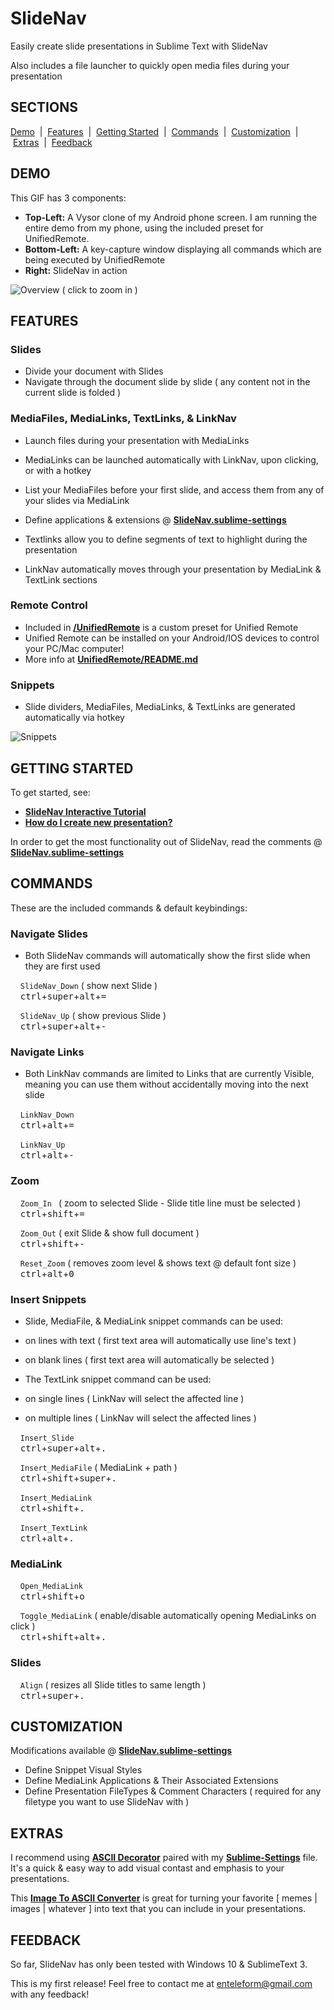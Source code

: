 
# SlideNav

Easily create slide presentations in Sublime Text with SlideNav

Also includes a file launcher to quickly open media files during your presentation

## SECTIONS

[Demo](https://github.com/Enteleform/ST_SlideNav#demo) &nbsp;| &nbsp;[Features](https://github.com/Enteleform/ST_SlideNav#features) &nbsp;| &nbsp;[Getting Started](https://github.com/Enteleform/ST_SlideNav#getting-started) &nbsp;| &nbsp;[Commands](https://github.com/Enteleform/ST_SlideNav#commands) &nbsp;| &nbsp;[Customization](https://github.com/Enteleform/ST_SlideNav#customization) &nbsp;| &nbsp;[Extras](https://github.com/Enteleform/ST_SlideNav#extras) &nbsp;| &nbsp;[Feedback](https://github.com/Enteleform/ST_SlideNav#feedback)

## DEMO

This GIF has 3 components:
* __Top-Left:__ A Vysor clone of my Android phone screen.  I am running the entire demo from my phone, using the included preset for UnifiedRemote.
* __Bottom-Left:__ A key-capture window displaying all commands which are being executed by UnifiedRemote
* __Right:__ SlideNav in action

![Overview](https://raw.githubusercontent.com/Enteleform/_README_RESOURCES/master/ST_SlideNav/Overview.gif)
( click to zoom in )

## FEATURES

### Slides

* Divide your document with Slides
* Navigate through the document slide by slide ( any content not in the current slide is folded )

### MediaFiles, MediaLinks, TextLinks, & LinkNav

* Launch files during your presentation with MediaLinks
 * MediaLinks can be launched automatically with LinkNav, upon clicking, or with a hotkey
 * List your MediaFiles before your first slide, and access them from any of your slides via MediaLink
 * Define applications & extensions @ __[SlideNav.sublime-settings](https://github.com/Enteleform/ST_SlideNav/blob/master/SlideNav.sublime-settings#L127)__

* Textlinks allow you to define segments of text to highlight during the presentation  

* LinkNav automatically moves through your presentation by MediaLink & TextLink sections

### Remote Control

* Included in __[/UnifiedRemote](https://github.com/Enteleform/ST_SlideNav/tree/master/UnifiedRemote)__ is a custom preset for Unified Remote
* Unified Remote can be installed on your Android/IOS devices to control your PC/Mac computer!
* More info at __[UnifiedRemote/README.md](https://github.com/Enteleform/ST_SlideNav/blob/master/UnifiedRemote/README.md)__

### Snippets

* Slide dividers, MediaFiles, MediaLinks, & TextLinks are generated automatically via hotkey

![Snippets](https://raw.githubusercontent.com/Enteleform/_README_RESOURCES/master/ST_SlideNav/Snippets.gif)

## GETTING STARTED

To get started, see:
* __[SlideNav Interactive Tutorial](https://github.com/Enteleform/ST_SlideNav/blob/master/Tutorial/%5BSlideNav%5D%20Tutorial.py)__
* __[How do I create new presentation?](https://github.com/Enteleform/ST_SlideNav/issues/1)__

In order to get the most functionality out of SlideNav, read the comments @ __[SlideNav.sublime-settings](https://github.com/Enteleform/ST_SlideNav/blob/master/SlideNav.sublime-settings)__

## COMMANDS

These are the included commands & default keybindings:

### Navigate Slides

* Both SlideNav commands will automatically show the first slide when they are first used

&nbsp;&nbsp;&nbsp;&nbsp;`SlideNav_Down` ( show next Slide )  
&nbsp;&nbsp;&nbsp;&nbsp;<kbd>ctrl</kbd>+<kbd>super</kbd>+<kbd>alt</kbd>+<kbd>=</kbd>

&nbsp;&nbsp;&nbsp;&nbsp;`SlideNav_Up` ( show previous Slide )  
&nbsp;&nbsp;&nbsp;&nbsp;<kbd>ctrl</kbd>+<kbd>super</kbd>+<kbd>alt</kbd>+<kbd>-</kbd>

### Navigate Links

* Both LinkNav commands are limited to Links that are currently Visible, meaning you can use them without accidentally moving into the next slide

&nbsp;&nbsp;&nbsp;&nbsp;`LinkNav_Down`  
&nbsp;&nbsp;&nbsp;&nbsp;<kbd>ctrl</kbd>+<kbd>alt</kbd>+<kbd>=</kbd>

&nbsp;&nbsp;&nbsp;&nbsp;`LinkNav_Up`  
&nbsp;&nbsp;&nbsp;&nbsp;<kbd>ctrl</kbd>+<kbd>alt</kbd>+<kbd>-</kbd>

### Zoom

&nbsp;&nbsp;&nbsp;&nbsp;`Zoom_In ` ( zoom to selected Slide - Slide title line must be selected )  
&nbsp;&nbsp;&nbsp;&nbsp;<kbd>ctrl</kbd>+<kbd>shift</kbd>+<kbd>=</kbd>

&nbsp;&nbsp;&nbsp;&nbsp;`Zoom_Out` ( exit Slide & show full document )  
&nbsp;&nbsp;&nbsp;&nbsp;<kbd>ctrl</kbd>+<kbd>shift</kbd>+<kbd>-</kbd>

&nbsp;&nbsp;&nbsp;&nbsp;`Reset_Zoom` ( removes zoom level & shows text @ default font size )  
&nbsp;&nbsp;&nbsp;&nbsp;<kbd>ctrl</kbd>+<kbd>alt</kbd>+<kbd>0</kbd>

### Insert Snippets

* Slide, MediaFile, & MediaLink snippet commands can be used:
 * on lines with text ( first text area will automatically use line's text )
 * on blank lines     ( first text area will automatically be selected )

* The TextLink snippet command can be used:
 * on single lines ( LinkNav will select the affected line )
 * on multiple lines ( LinkNav will select the affected lines )

&nbsp;&nbsp;&nbsp;&nbsp;`Insert_Slide`  
&nbsp;&nbsp;&nbsp;&nbsp;<kbd>ctrl</kbd>+<kbd>super</kbd>+<kbd>alt</kbd>+<kbd>.</kbd>

&nbsp;&nbsp;&nbsp;&nbsp;`Insert_MediaFile` ( MediaLink + path )  
&nbsp;&nbsp;&nbsp;&nbsp;<kbd>ctrl</kbd>+<kbd>shift</kbd>+<kbd>super</kbd>+<kbd>.</kbd>

&nbsp;&nbsp;&nbsp;&nbsp;`Insert_MediaLink`  
&nbsp;&nbsp;&nbsp;&nbsp;<kbd>ctrl</kbd>+<kbd>shift</kbd>+<kbd>.</kbd>

&nbsp;&nbsp;&nbsp;&nbsp;`Insert_TextLink`  
&nbsp;&nbsp;&nbsp;&nbsp;<kbd>ctrl</kbd>+<kbd>alt</kbd>+<kbd>.</kbd>

### MediaLink

&nbsp;&nbsp;&nbsp;&nbsp;`Open_MediaLink`  
&nbsp;&nbsp;&nbsp;&nbsp;<kbd>ctrl</kbd>+<kbd>shift</kbd>+<kbd>o</kbd>

&nbsp;&nbsp;&nbsp;&nbsp;`Toggle_MediaLink` ( enable/disable automatically opening MediaLinks on click )  
&nbsp;&nbsp;&nbsp;&nbsp;<kbd>ctrl</kbd>+<kbd>shift</kbd>+<kbd>alt</kbd>+<kbd>.</kbd>

### Slides

&nbsp;&nbsp;&nbsp;&nbsp;`Align` ( resizes all Slide titles to same length )  
&nbsp;&nbsp;&nbsp;&nbsp;<kbd>ctrl</kbd>+<kbd>super</kbd>+<kbd>.</kbd>

## CUSTOMIZATION

Modifications available @ __[SlideNav.sublime-settings](https://github.com/Enteleform/ST_SlideNav/blob/master/SlideNav.sublime-settings)__

* Define Snippet Visual Styles
* Define MediaLink Applications & Their Associated Extensions
* Define Presentation FileTypes & Comment Characters ( required for any filetype you want to use SlideNav with )

## EXTRAS

I recommend using __[ASCII Decorator](https://packagecontrol.io/packages/ASCII%20Decorator)__ paired with my __[Sublime-Settings](https://github.com/Enteleform/ST_SlideNav/blob/master/ASCII%20Decorator/ASCII%20Decorator.sublime-settings)__ file.
It's a quick & easy way to add visual contast and emphasis to your presentations.

This __[Image To ASCII Converter](http://www.text-image.com/convert/ascii.html)__ is great for turning your favorite [ memes | images | whatever ] into text that you can include in your presentations.

## FEEDBACK

So far, SlideNav has only been tested with Windows 10 & SublimeText 3.

This is my first release! Feel free to contact me at enteleform@gmail.com with any feedback!
